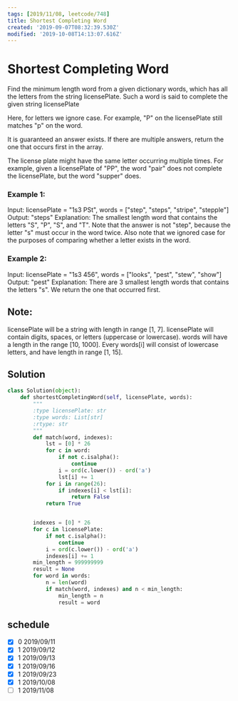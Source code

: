 ```yaml
---
tags: [2019/11/08, leetcode/748]
title: Shortest Completing Word
created: '2019-09-07T08:32:39.530Z'
modified: '2019-10-08T14:13:07.616Z'
---
```


# Shortest Completing Word

Find the minimum length word from a given dictionary words, which has all the letters from the string licensePlate. Such a word is said to complete the given string licensePlate

Here, for letters we ignore case. For example, "P" on the licensePlate still matches "p" on the word.

It is guaranteed an answer exists. If there are multiple answers, return the one that occurs first in the array.

The license plate might have the same letter occurring multiple times. For example, given a licensePlate of "PP", the word "pair" does not complete the licensePlate, but the word "supper" does.

### Example 1:
Input: licensePlate = "1s3 PSt", words = ["step", "steps", "stripe", "stepple"]
Output: "steps"
Explanation: The smallest length word that contains the letters "S", "P", "S", and "T".
Note that the answer is not "step", because the letter "s" must occur in the word twice.
Also note that we ignored case for the purposes of comparing whether a letter exists in the word.

### Example 2:
Input: licensePlate = "1s3 456", words = ["looks", "pest", "stew", "show"]
Output: "pest"
Explanation: There are 3 smallest length words that contains the letters "s".
We return the one that occurred first.

## Note:
licensePlate will be a string with length in range [1, 7].
licensePlate will contain digits, spaces, or letters (uppercase or lowercase).
words will have a length in the range [10, 1000].
Every words[i] will consist of lowercase letters, and have length in range [1, 15].

## Solution

```python
class Solution(object):
    def shortestCompletingWord(self, licensePlate, words):
        """
        :type licensePlate: str
        :type words: List[str]
        :rtype: str
        """
        def match(word, indexes):
            lst = [0] * 26
            for c in word:
                if not c.isalpha():
                    continue
                i = ord(c.lower()) - ord('a')
                lst[i] += 1
            for i in range(26):
                if indexes[i] < lst[i]:
                    return False
            return True


        indexes = [0] * 26
        for c in licensePlate:
            if not c.isalpha():
                continue
            i = ord(c.lower()) - ord('a')
            indexes[i] += 1
        min_length = 999999999
        result = None
        for word in words:
            n = len(word)
            if match(word, indexes) and n < min_length:
                min_length = n
                result = word
```

## schedule

* [x] 0 2019/09/11
* [x] 1 2019/09/12
* [x] 1 2019/09/13
* [x] 1 2019/09/16
* [x] 1 2019/09/23
* [x] 1 2019/10/08
* [ ] 1 2019/11/08
